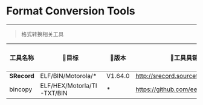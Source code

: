 # Format Conversion Tools
---
> 格式转换相关工具

| 工具名称 | :space_invader:目标 | :pushpin:版本 | :loudspeaker:工具具链接 | :book:WIKI/BLOG链接 |
| --- | --- | --- | -- | -- |
| **SRecord** | ELF/BIN/Motorola/* |V1.64.0|http://srecord.sourceforge.net/|  |
| bincopy | ELF/HEX/Motorla/TI-TXT/BIN |*|https://github.com/eerimoq/bincopy| |
